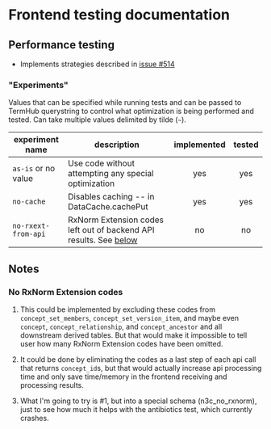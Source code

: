 # Frontend testing documentation

## Performance testing
- Implements strategies described in [issue #514](/../../issues/514)

### "Experiments"
Values that can be specified while running tests and can be passed to TermHub querystring to control
what optimization is being performed and tested. Can take multiple values delimited by tilde (`~`).

| experiment name     | description                                          | implemented | tested |
|---------------------|------------------------------------------------------|:------------:|:--------:|
| `as-is` or no value | Use code without attempting any special optimization |   yes  | yes |
| `no-cache`          | Disables caching -- in DataCache.cachePut            |   yes  | yes |
| `no-rxext-from-api` | RxNorm Extension codes left out of backend API results. See [below](#no-rxnorm-extension-codes)|   no   | no  |


## Notes

### No RxNorm Extension codes
1.  This could be implemented by excluding these codes from `concept_set_members`, `concept_set_version_item`,
    and maybe even `concept`, `concept_relationship`, and `concept_ancestor` and all downstream derived tables.
    But that would make it impossible to tell user how many RxNorm Extension codes have been omitted.


2.  It could be done by eliminating the codes as a last step of each api call that returns `concept_id`s,
    but that would actually increase api processing time and only save time/memory in the frontend
    receiving and processing results.

3.  What I'm going to try is #1, but into a special schema (n3c_no_rxnorm), just to see how much it helps
    with the antibiotics test, which currently crashes.
